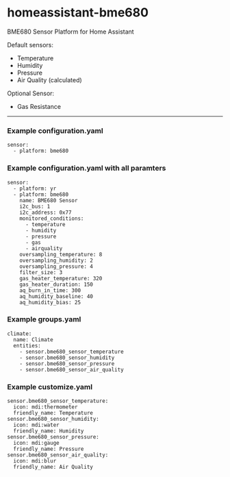 # homeassistant-bme680
BME680 Sensor Platform for Home Assistant

Default sensors:
  - Temperature
  - Humidity
  - Pressure
  - Air Quality (calculated)
  
Optional Sensor:
  - Gas Resistance
___

### Example configuration.yaml
    sensor:
      - platform: bme680
      
### Example configuration.yaml with all paramters
    sensor:
      - platform: yr
      - platform: bme680
        name: BME680 Sensor
        i2c_bus: 1
        i2c_address: 0x77
        monitored_conditions:
          - temperature
          - humidity
          - pressure
          - gas
          - airquality
        oversampling_temperature: 8
        oversampling_humidity: 2
        oversampling_pressure: 4
        filter_size: 3
        gas_heater_temperature: 320
        gas_heater_duration: 150
        aq_burn_in_time: 300
        aq_humidity_baseline: 40
        aq_humidity_bias: 25

### Example groups.yaml
    climate:
      name: Climate
      entities:
        - sensor.bme680_sensor_temperature
        - sensor.bme680_sensor_humidity
        - sensor.bme680_sensor_pressure
        - sensor.bme680_sensor_air_quality

### Example customize.yaml
    sensor.bme680_sensor_temperature:
      icon: mdi:thermometer
      friendly_name: Temperature
    sensor.bme680_sensor_humidity:
      icon: mdi:water
      friendly_name: Humidity
    sensor.bme680_sensor_pressure:
      icon: mdi:gauge
      friendly_name: Pressure
    sensor.bme680_sensor_air_quality:
      icon: mdi:blur
      friendly_name: Air Quality
